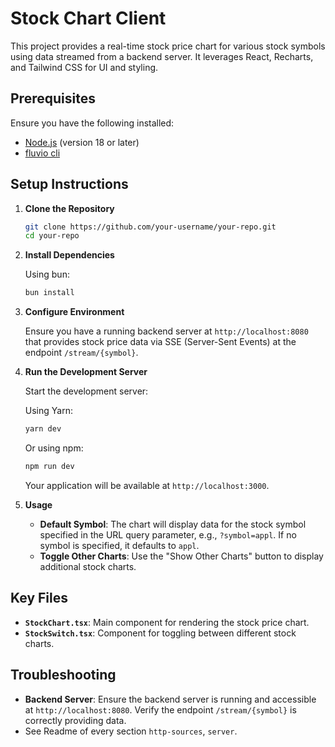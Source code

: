 # Stock Chart Client

This project provides a real-time stock price chart for various stock symbols using data streamed from a backend server. It leverages React, Recharts, and Tailwind CSS for UI and styling.

## Prerequisites

Ensure you have the following installed:

- [Node.js](https://nodejs.org/) (version 18 or later)
- [fluvio cli](https://www.fluvio.io/)

## Setup Instructions

1. **Clone the Repository**

   ```bash
   git clone https://github.com/your-username/your-repo.git
   cd your-repo
   ```

2. **Install Dependencies**

   Using bun:

   ```bash
   bun install
   ```

3. **Configure Environment**

   Ensure you have a running backend server at `http://localhost:8080` that provides stock price data via SSE (Server-Sent Events) at the endpoint `/stream/{symbol}`.

4. **Run the Development Server**

   Start the development server:

   Using Yarn:

   ```bash
   yarn dev
   ```

   Or using npm:

   ```bash
   npm run dev
   ```

   Your application will be available at `http://localhost:3000`.

5. **Usage**

   - **Default Symbol**: The chart will display data for the stock symbol specified in the URL query parameter, e.g., `?symbol=appl`. If no symbol is specified, it defaults to `appl`.
   - **Toggle Other Charts**: Use the "Show Other Charts" button to display additional stock charts.

## Key Files

- **`StockChart.tsx`**: Main component for rendering the stock price chart.
- **`StockSwitch.tsx`**: Component for toggling between different stock charts.

## Troubleshooting

- **Backend Server**: Ensure the backend server is running and accessible at `http://localhost:8080`. Verify the endpoint `/stream/{symbol}` is correctly providing data.
- See Readme of every section `http-sources`, `server`.
